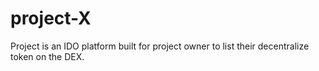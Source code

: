 # project-X
Project is an IDO platform built for project owner to list their decentralize token on the DEX.
